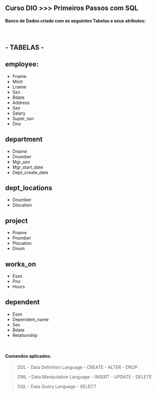 ## Curso DIO >>> Primeiros Passos com SQL

#### Banco de Dados criado com as seguintes Tabelas e seus atributos:

<br>

## <b> - TABELAS - </b>
## employee:
* Fname
* Minit
* Lname
* Ssn
* Bdate
* Address
* Sex
* Salary
* Super_ssn
* Dno

## department
* Dname
* Dnumber
* Mgr_ssn
* Mgr_start_date
* Dept_create_date

## dept_locations
* Dnumber
* Dlocation

## project
* Pname
* Pnumber
* Plocation
* Dnum 

## works_on
* Essn
* Pno
* Hours

## dependent
* Essn
* Dependent_name
* Sex
* Bdate
* Relationship

<br>

#### Comandos aplicados:

> DDL - Data Definition Language
    - CREATE
    - ALTER
    - DROP

> DML - Data Manipulation Language
    - INSERT
    - UPDATE
    - DELETE

> DQL - Data Query Language
    - SELECT